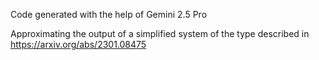 Code generated with the help of Gemini 2.5 Pro

Approximating the output of a simplified system of the type described in https://arxiv.org/abs/2301.08475

